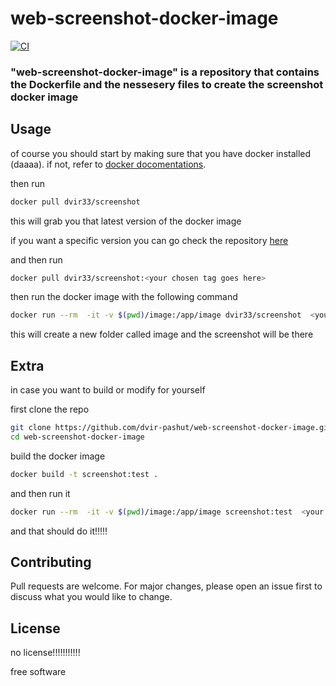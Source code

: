 # web-screenshot-docker-image

[![CI](https://github.com/dvir-pashut/web-screenshot-docker-image/actions/workflows/docker-image.yml/badge.svg?branch=main)](https://github.com/dvir-pashut/web-screenshot-docker-image/actions/workflows/docker-image.yml)


### "web-screenshot-docker-image" is a repository that contains the Dockerfile and the nessesery files to create the screenshot docker image


## Usage

of course you should start by making sure that you have docker installed (daaaa). if not, refer to [docker docomentations].

then run 
 
```sh
docker pull dvir33/screenshot
```
this will grab you that latest version of the docker image

if you want a specific version you can go check the repository [here] 

and then run 

```sh
docker pull dvir33/screenshot:<your chosen tag goes here>
```

then run the docker image with the following command


```sh
docker run --rm  -it -v $(pwd)/image:/app/image dvir33/screenshot  <your URL goes here>
```

this will create a new folder called image and the screenshot will be there

## Extra

in case you want to build or modify for yourself 

first clone the repo 

```sh
git clone https://github.com/dvir-pashut/web-screenshot-docker-image.git
cd web-screenshot-docker-image
```

build the docker image 

```sh
docker build -t screenshot:test .
```

and then run it 

```sh
docker run --rm  -it -v $(pwd)/image:/app/image screenshot:test  <your URL goes here>
```


and that should do it!!!!!



## Contributing

Pull requests are welcome. For major changes, please open an issue first
to discuss what you would like to change.

## License

no license!!!!!!!!!!!

free software

[//]: # 

[docker docomentations]: <https://docs.docker.com/engine/install/>
[here]: <https://hub.docker.com/r/dvir33/screenshot/tags>